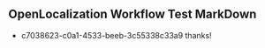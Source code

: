 ## OpenLocalization Workflow Test MarkDown
* c7038623-c0a1-4533-beeb-3c55338c33a9 thanks!

<!--HONumber=Jul16_HO4-->


